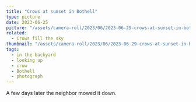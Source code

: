 ```yaml
---
title: "Crows at sunset in Bothell"
type: picture
date: 2023-06-25
picture: "/assets/camera-roll/2023/06/2023-06-29-crows-at-sunset-in-bothell/20230630_041216689_iOS.jpg"
related:
  - Crows fill the sky
thumbnail: "/assets/camera-roll/2023/06/2023-06-29-crows-at-sunset-in-bothell/20230630_041216689_iOS-thumbnail.jpg"
tags:
  - in the backyard
  - looking up
  - crow
  - Bothell  
  - photograph
---
```

A few days later the neighbor mowed it down.